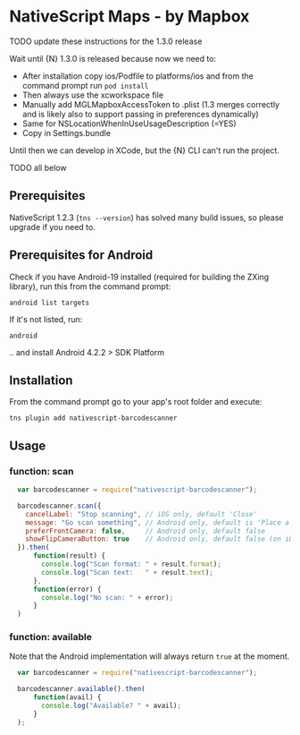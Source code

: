 # NativeScript Maps - by Mapbox

TODO update these instructions for the 1.3.0 release

Wait until {N} 1.3.0 is released because now we need to:
- After installation copy ios/Podfile to platforms/ios and from the command prompt run `pod install`
- Then always use the xcworkspace file
- Manually add MGLMapboxAccessToken to .plist (1.3 merges correctly and is likely also to support passing in preferences dynamically)
- Same for NSLocationWhenInUseUsageDescription (=YES)
- Copy in Settings.bundle

Until then we can develop in XCode, but the {N} CLI can't run the project.



TODO all below




## Prerequisites
NativeScript 1.2.3 (`tns --version`) has solved many build issues, so please upgrade if you need to.

## Prerequisites for Android
Check if you have Android-19 installed (required for building the ZXing library), run this from the command prompt:
```
android list targets
```

If it's not listed, run:
```
android
```

.. and install Android 4.2.2 > SDK Platform


## Installation
From the command prompt go to your app's root folder and execute:
```
tns plugin add nativescript-barcodescanner
```

## Usage

### function: scan
```js
  var barcodescanner = require("nativescript-barcodescanner");

  barcodescanner.scan({
    cancelLabel: "Stop scanning", // iOS only, default 'Close'
    message: "Go scan something", // Android only, default is 'Place a barcode inside the viewfinder rectangle to scan it.'
    preferFrontCamera: false,     // Android only, default false
    showFlipCameraButton: true    // Android only, default false (on iOS it's always available)
  }).then(
      function(result) {
        console.log("Scan format: " + result.format);
        console.log("Scan text:   " + result.text);
      },
      function(error) {
        console.log("No scan: " + error);
      }
  )
```

### function: available
Note that the Android implementation will always return `true` at the moment.
```js
  var barcodescanner = require("nativescript-barcodescanner");

  barcodescanner.available().then(
      function(avail) {
        console.log("Available? " + avail);
      }
  );
```